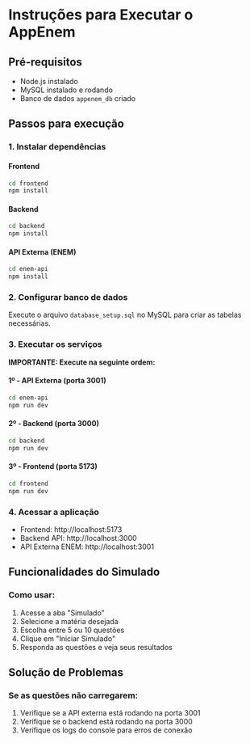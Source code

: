 # Instruções para Executar o AppEnem

## Pré-requisitos
- Node.js instalado
- MySQL instalado e rodando
- Banco de dados `appenem_db` criado

## Passos para execução

### 1. Instalar dependências

#### Frontend
```bash
cd frontend
npm install
```

#### Backend
```bash
cd backend
npm install
```

#### API Externa (ENEM)
```bash
cd enem-api
npm install
```

### 2. Configurar banco de dados
Execute o arquivo `database_setup.sql` no MySQL para criar as tabelas necessárias.

### 3. Executar os serviços

**IMPORTANTE: Execute na seguinte ordem:**

#### 1º - API Externa (porta 3001)
```bash
cd enem-api
npm run dev
```

#### 2º - Backend (porta 3000)
```bash
cd backend
npm run dev
```

#### 3º - Frontend (porta 5173)
```bash
cd frontend
npm run dev
```

### 4. Acessar a aplicação
- Frontend: http://localhost:5173
- Backend API: http://localhost:3000
- API Externa ENEM: http://localhost:3001

## Funcionalidades do Simulado
### Como usar:
1. Acesse a aba "Simulado"
2. Selecione a matéria desejada
3. Escolha entre 5 ou 10 questões
4. Clique em "Iniciar Simulado"
5. Responda as questões e veja seus resultados

## Solução de Problemas

### Se as questões não carregarem:
1. Verifique se a API externa está rodando na porta 3001
2. Verifique se o backend está rodando na porta 3000
3. Verifique os logs do console para erros de conexão

